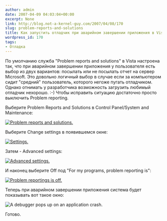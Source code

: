 ```yaml
---
author: admin
date: 2007-04-09 04:03:04+00:00
excerpt: None
link: http://blog.not-a-kernel-guy.com/2007/04/08/170
slug: problem-reports-and-solutions
title: Как запустить отладчик при аварийном завершении приложения в Vista
wordpress_id: 170
tags:
- Отладка
---
```


По умолчанию служба "Problem reports and solutions" в Vista настроена так, что при аварийном завершении приложения у пользователя есть выбор из двух вариантов: посылать или не посылать отчет на сервер Microsoft. Это довольно логичный выбор в случае если за компьютером сидит "средний" пользователь, которого негоже пугать отладчиком. Однако отнимать у разработчика возможность загрузить любимый отладчик нехорошо. :-) Чтобы исправить ситуацию достаточно просто выключить Problem reporting.

Выберите Problem Reports and Solutions в Control Panel/System and Maintenance:

[![Problem reports and solutions.](/2007/04/problem_reports_and_solutions.thumbnail.png)](/2007/04/problem_reports_and_solutions.png)

Выберите Change settings в появившемся окне:

[![Settings.](/2007/04/problem_reports_and_solutions_settings.thumbnail.png)](/2007/04/problem_reports_and_solutions_settings.png)

Затем - Advanced settings:

[![Advanced settings.](/2007/04/problem_reports_and_solutions_advanced.thumbnail.png)](/2007/04/problem_reports_and_solutions_advanced.png)

И наконец выберите Off под "For my programs, problem reporting is": 

[![Problem reportings is off.](/2007/04/problem_reports_and_solutions_off.thumbnail.png)](/2007/04/problem_reports_and_solutions_off.png)

Теперь при аварийном завершении приложения система будет показывать вот такое окно:

![A debugger pops up on an application crash.](/2007/04/problem_reports_and_solutions_debug.png)

Готово.
